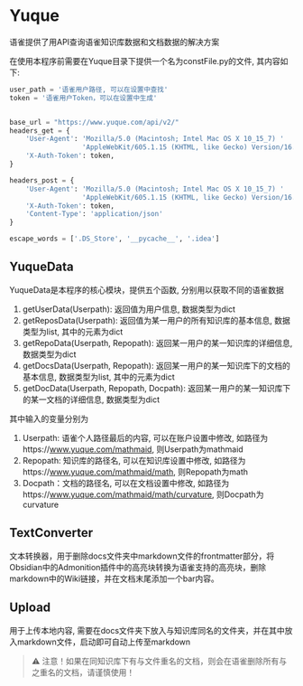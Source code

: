 # Yuque

语雀提供了用API查询语雀知识库数据和文档数据的解决方案

在使用本程序前需要在Yuque目录下提供一个名为constFile.py的文件, 其内容如下:

```python
user_path = '语雀用户路径, 可以在设置中查找'
token = '语雀用户Token，可以在设置中生成'


base_url = "https://www.yuque.com/api/v2/"
headers_get = {
    'User-Agent': 'Mozilla/5.0 (Macintosh; Intel Mac OS X 10_15_7) '
                  'AppleWebKit/605.1.15 (KHTML, like Gecko) Version/16.1 Safari/605.1.15',
    'X-Auth-Token': token,
}

headers_post = {
    'User-Agent': 'Mozilla/5.0 (Macintosh; Intel Mac OS X 10_15_7) '
                  'AppleWebKit/605.1.15 (KHTML, like Gecko) Version/16.1 Safari/605.1.15',
    'X-Auth-Token': token,
    'Content-Type': 'application/json'
}

escape_words = ['.DS_Store', '__pycache__', '.idea']
```
## YuqueData

YuqueData是本程序的核心模块，提供五个函数, 分别用以获取不同的语雀数据

1. getUserData(Userpath): 返回值为用户信息, 数据类型为dict
2. getReposData(Userpath): 返回值为某一用户的所有知识库的基本信息, 数据类型为list, 其中的元素为dict
3. getRepoData(Userpath, Repopath): 返回某一用户的某一知识库的详细信息, 数据类型为dict
4. getDocsData(Userpath, Repopath): 返回某一用户的某一知识库下的文档的基本信息, 数据类型为list, 其中的元素为dict
5. getDocData(Userpath, Repopath, Docpath): 返回某一用户的某一知识库下的某一文档的详细信息, 数据类型为dict

其中输入的变量分别为

1. Userpath: 语雀个人路径最后的内容, 可以在账户设置中修改, 如路径为https://www.yuque.com/mathmaid, 则Userpath为mathmaid
2. Repopath: 知识库的路径名, 可以在知识库设置中修改, 如路径为https://www.yuque.com/mathmaid/math, 则Repopath为math
3. Docpath：文档的路径名, 可以在文档设置中修改, 如路径为https://www.yuque.com/mathmaid/math/curvature, 则Docpath为curvature

## TextConverter

文本转换器，用于删除docs文件夹中markdown文件的frontmatter部分，将Obsidian中的Admonition插件中的高亮块转换为语雀支持的高亮块，删除markdown中的Wiki链接，并在文档末尾添加一个bar内容。

## Upload

用于上传本地内容, 需要在docs文件夹下放入与知识库同名的文件夹，并在其中放入markdown文件，启动即可自动上传至markdown

> :warning: 注意！如果在同知识库下有与文件重名的文档，则会在语雀删除所有与之重名的文档，请谨慎使用！